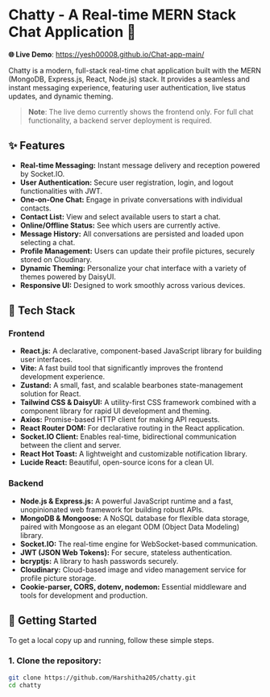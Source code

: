 # Chatty - A Real-time MERN Stack Chat Application 🚀

**🌐 Live Demo**: https://yesh00008.github.io/Chat-app-main/

Chatty is a modern, full-stack real-time chat application built with the MERN (MongoDB, Express.js, React, Node.js) stack. It provides a seamless and instant messaging experience, featuring user authentication, live status updates, and dynamic theming.

> **Note**: The live demo currently shows the frontend only. For full chat functionality, a backend server deployment is required.

## ✨ Features
- **Real-time Messaging:** Instant message delivery and reception powered by Socket.IO.
- **User Authentication:** Secure user registration, login, and logout functionalities with JWT.
- **One-on-One Chat:** Engage in private conversations with individual contacts.
- **Contact List:** View and select available users to start a chat.
- **Online/Offline Status:** See which users are currently active.
- **Message History:** All conversations are persisted and loaded upon selecting a chat.
- **Profile Management:** Users can update their profile pictures, securely stored on Cloudinary.
- **Dynamic Theming:** Personalize your chat interface with a variety of themes powered by DaisyUI.
- **Responsive UI:** Designed to work smoothly across various devices.

## 🚀 Tech Stack

### Frontend
- **React.js:** A declarative, component-based JavaScript library for building user interfaces.
- **Vite:** A fast build tool that significantly improves the frontend development experience.
- **Zustand:** A small, fast, and scalable bearbones state-management solution for React.
- **Tailwind CSS & DaisyUI:** A utility-first CSS framework combined with a component library for rapid UI development and theming.
- **Axios:** Promise-based HTTP client for making API requests.
- **React Router DOM:** For declarative routing in the React application.
- **Socket.IO Client:** Enables real-time, bidirectional communication between the client and server.
- **React Hot Toast:** A lightweight and customizable notification library.
- **Lucide React:** Beautiful, open-source icons for a clean UI.

### Backend
- **Node.js & Express.js:** A powerful JavaScript runtime and a fast, unopinionated web framework for building robust APIs.
- **MongoDB & Mongoose:** A NoSQL database for flexible data storage, paired with Mongoose as an elegant ODM (Object Data Modeling) library.
- **Socket.IO:** The real-time engine for WebSocket-based communication.
- **JWT (JSON Web Tokens):** For secure, stateless authentication.
- **bcryptjs:** A library to hash passwords securely.
- **Cloudinary:** Cloud-based image and video management service for profile picture storage.
- **Cookie-parser, CORS, dotenv, nodemon:** Essential middleware and tools for development and production.

## 🏁 Getting Started

To get a local copy up and running, follow these simple steps.

### 1. Clone the repository:
```bash
git clone https://github.com/Harshitha205/chatty.git
cd chatty
